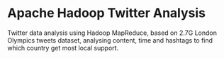 # Apache Hadoop Twitter Analysis

Twitter data analysis using Hadoop MapReduce, based on 2.7G London Olympics tweets dataset, analysing content, time and hashtags to find which country get most local support.
